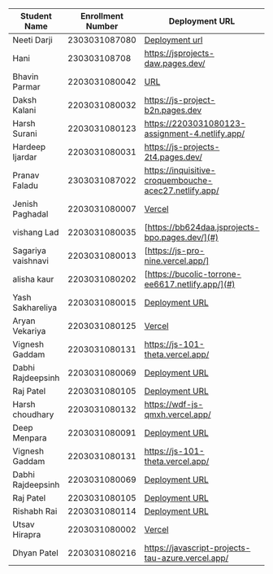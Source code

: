 | Student Name | Enrollment Number | Deployment URL | GitHub Repository URL |
|--------------|------------------|-----------|----------------------|
|Neeti Darji | 2303031087080 | [Deployment url](https://jsprojects-6m1.pages.dev/) | [repository url](https://github.com/Neetidarji/Jsprojects) |
| Hani | 230303108708|https://jsprojects-daw.pages.dev/|https://github.com/hanivaghani/JSprojects|
|Bhavin Parmar |2203031080042 | [URL](https://jstasks.vercel.app/)|[URL](https://github.com/bhavinsol/js_task) |
| Daksh Kalani | 2203031080032 | https://js-project-b2n.pages.dev | https://github.com/Darshkalani28/JS_Project |
| Harsh Surani | 2203031080123 | https://2203031080123-assignment-4.netlify.app/ | https://github.com/suraniharsh/Assignments/tree/Assignment-4 |
| Hardeep Ijardar | 2203031080031 | https://js-projects-2t4.pages.dev/ | https://github.com/HardeepIjardar/JS-Projects |
| Pranav Faladu | 2303031087022 | https://inquisitive-croquembouche-acec27.netlify.app/ | https://github.com/PranavFaladu/JSprojects |
| Jenish Paghadal | 2203031080007 | [Vercel](https://jsassignment-omega.vercel.app/) | [ItsJESH](https://github.com/ItsJESH/JSAssignment) |
| vishang Lad | 2203031080035   | [https://bb624daa.jsprojects-bpo.pages.dev/](#) | [https://github.com/vishangl/JSprojects](#)|
| Sagariya vaishnavi | 2203031080013  | [https://js-pro-nine.vercel.app/]| [https://github.com/sagariyavaishnavi/js_pro] |
|alisha kaur | 2203031080202    | [https://bucolic-torrone-ee6617.netlify.app/](#) | [https://github.com/Alishakaur431/javascript.git] (#)|
|Yash Sakhareliya |2203031080015 |[Deployment URL](https://js-tasks-nine.vercel.app/)| [Repository URL](https://github.com/YashSakhareliya/JS_Task)|
|Aryan Vekariya| 2203031080125 | [Vercel](https://javascript-ecru-seven.vercel.app/) |[Github](https://github.com/aaryanvekariya/javascript)| 
|Vignesh Gaddam |2203031080131 |https://js-101-theta.vercel.app/ |https://github.com/mrvigneshgaddam/JS101 |
|Dabhi Rajdeepsinh |2203031080069 |[Deployment URL](https://jsproject-nu.vercel.app/)| [Repository URL](https://github.com/Rajdeepsinh1410/JSPROJECT.git)|
|Raj Patel |2203031080105 |[Deployment URL](https://js-five-beta.vercel.app/)| [Repository URL](https://github.com/RajPatel08/JS)|
|Harsh choudhary |2203031080132  |https://wdf-js-qmxh.vercel.app/ | [Repository URL](https://github.com/mrHarshchoudhary/WDF_JS)|
|Deep Menpara |2203031080091 |[Deployment URL](https://javascript-eta-ten.vercel.app/)| [Repository URL](https://github.com/Deep7133/javascript.git)|
|Vignesh Gaddam |2203031080131 |https://js-101-theta.vercel.app/ |https://github.com/mrvigneshgaddam/JS101 |
|Dabhi Rajdeepsinh |2203031080069 |[Deployment URL](https://jsproject-nu.vercel.app/)| [Repository URL](https://github.com/Rajdeepsinh1410/JSPROJECT.git)|
|Raj Patel |2203031080105 |[Deployment URL](https://js-five-beta.vercel.app/)| [Repository URL](https://github.com/RajPatel08/JS)|
|Rishabh Rai |2203031080114 |[Deployment URL](https://js-coral-psi.vercel.app/)| [Repository URL](https://github.com/Rishabhrai29/js)|
| Utsav Hirapra | 2203031080002 | [Vercel](https://js-eosin.vercel.app/) | [Github](https://github.com/utsav1213/JS) |
|Dhyan Patel| 2203031080216| https://javascript-projects-tau-azure.vercel.app/|https://github.com/dhyanpatel3/javascript_projects|
